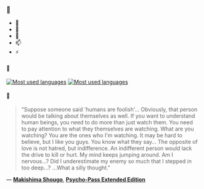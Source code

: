### 👋

- 🔭
- 🌱
- 💬
- 📫
- ⚡

#### 🧏

[![Most used languages](https://github-readme-stats-aynah.vercel.app/api/top-langs/?username=aynh&theme=solarized-dark&langs_count=6&layout=compact&hide_title=true)](https://github.com/anuraghazra/github-readme-stats#gh-dark-mode-only)
[![Most used languages](https://github-readme-stats-aynah.vercel.app/api/top-langs/?username=aynh&theme=solarized-light&langs_count=6&layout=compact&hide_title=true)](https://github.com/anuraghazra/github-readme-stats#gh-light-mode-only)

#### 💬

> "Suppose someone said 'humans are foolish'... Obviously, that person would be talking about themselves as well. If you want to understand human beings, you need to do more than just watch them. You need to pay attention to what they themselves are watching. What are you watching? You are the ones who I'm watching. It may be hard to believe, but I like you guys. You know what they say... The opposite of love is not hatred, but indifference. An indifferent person would lack the drive to kill or hurt. My mind keeps jumping around. Am I nervous...? Did I underestimate my enemy so much that I stepped in too deep...? ...What a silly thought."

&mdash; [**Makishima Shougo**](https://myanimelist.net/character.php?q=Makishima%20Shougo&cat=character), [**Psycho-Pass Extended Edition**](https://myanimelist.net/search/all?q=Psycho-Pass%20Extended%20Edition&cat=all)
